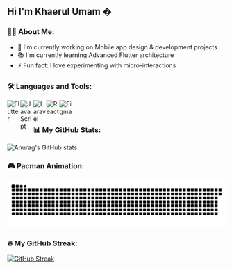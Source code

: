 ## Hi I'm Khaerul Umam �

### 👨‍💻 About Me:

- 🔭 I'm currently working on Mobile app design & development projects
- 📚 I'm currently learning Advanced Flutter architecture
- ⚡ Fun fact: I love experimenting with micro-interactions

### 🛠️ Languages and Tools:

<img align="left" alt="Flutter" width="30px" src="https://cdn.jsdelivr.net/gh/devicons/devicon/icons/flutter/flutter-original.svg" />
<img align="left" alt="JavaScript" width="30px" src="https://cdn.jsdelivr.net/gh/devicons/devicon/icons/javascript/javascript-original.svg" />
<img align="left" alt="Laravel" width="30px" src="https://cdn.jsdelivr.net/gh/devicons/devicon/icons/laravel/laravel-original.svg" />
<img align="left" alt="React" width="30px" src="https://cdn.jsdelivr.net/gh/devicons/devicon/icons/react/react-original.svg" />
<img align="left" alt="Figma" width="30px" src="https://cdn.jsdelivr.net/gh/devicons/devicon/icons/figma/figma-original.svg" />

<br />
<br />

### 📊 My GitHub Stats:

![Anurag's GitHub stats](https://github-readme-stats.vercel.app/api?username=akangumam&show_icons=true&theme=radical)

### 🎮 Pacman Animation:

![Pacman](https://raw.githubusercontent.com/akangumam/akangumam/output/pacman.svg)

### 🔥 My GitHub Streak:

[![GitHub Streak](https://github-readme-streak-stats.herokuapp.com/?user=akangumam&theme=dark)](https://git.io/streak-stats)
